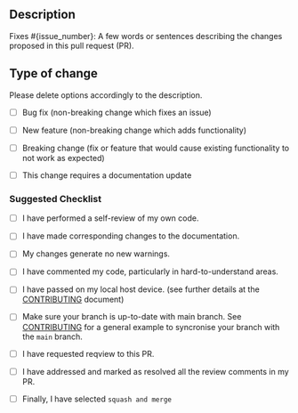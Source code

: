 <!-- Replace {issue_number} with the issue that will be closed after merging this PR -->
## Description
Fixes #{issue_number}: A few words or sentences describing the changes proposed in this pull request (PR).

## Type of change
Please delete options accordingly to the description.

<!-- Write an `x` in all the boxes that apply -->
- [ ] Bug fix (non-breaking change which fixes an issue)
- [ ] New feature (non-breaking change which adds functionality)
- [ ] Breaking change (fix or feature that would cause existing functionality to not work as expected)
- [ ] This change requires a documentation update


### Suggested Checklist
<!-- You do not need to complete all the items by the time you submit the pull request, but most likely the changes will only be merged if all the tasks are done. -->

<!-- Write an `x` in all the boxes that apply -->
- [ ] I have performed a self-review of my own code.
- [ ] I have made corresponding changes to the documentation.
- [ ] My changes generate no new warnings.
- [ ] I have commented my code, particularly in hard-to-understand areas.
- [ ] I have passed on my local host device. (see further details at the [CONTRIBUTING](https://github.com/SAFEHR-data/PIXL/blob/main/CONTRIBUTING.md#local-testing) document)
- [ ] Make sure your branch is up-to-date with main branch. See [CONTRIBUTING](https://github.com/SAFEHR-data/PIXL/blob/main/CONTRIBUTING.md) for a general example to syncronise your branch with the `main` branch.
- [ ] I have requested reqview to this PR.
- [ ] I have addressed and marked as resolved all the review comments in my PR.
- [ ] Finally, I have selected `squash and merge`

